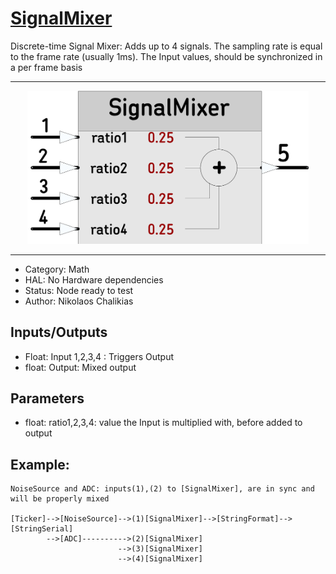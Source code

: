 # [SignalMixer](https://github.com/nBlocksStudioNodes/SignalMixer)

Discrete-time Signal Mixer: Adds up to 4 signals. The sampling rate is equal to the frame rate (usually 1ms). The Input values, should be synchronized in a per frame basis 


----

<p align="center">
<img
src="img/01.PNG"
width = 450
/>
</p>

----

 *  Category: Math
 *  HAL: No Hardware dependencies
 *  Status:  Node ready to test
 *  Author: Nikolaos Chalikias


## Inputs/Outputs
 *  Float: Input 1,2,3,4 : Triggers Output
 *  float: Output: Mixed output

## Parameters 
*  float: ratio1,2,3,4: value the Input is multiplied with, before added to output



## Example:

```
NoiseSource and ADC: inputs(1),(2) to [SignalMixer], are in sync and will be properly mixed

[Ticker]-->[NoiseSource]-->(1)[SignalMixer]-->[StringFormat]-->[StringSerial]   
        -->[ADC]---------->(2)[SignalMixer]
                        -->(3)[SignalMixer]
                        -->(4)[SignalMixer]

```
